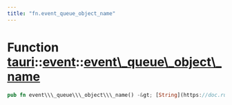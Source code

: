 ```yaml
---
title: "fn.event_queue_object_name"
---
```


Function [tauri](/api/rust/tauri/../index.html)::[event](/api/rust/tauri/index.html)::[event\\\_queue\\\_object\\\_name](/api/rust/tauri/)
==========================================================================================================================================

```rust
pub fn event\\\_queue\\\_object\\\_name() -&gt; [String](https://doc.rust-lang.org/nightly/alloc/string/struct.String.html "struct alloc::string::String")
```
      